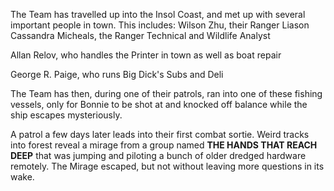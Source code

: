 The Team has travelled up into the Insol Coast, and met up with several important people in town. 
This includes: Wilson Zhu, their Ranger Liason
Cassandra Micheals, the Ranger Technical and Wildlife Analyst


Allan Relov, who handles the Printer in town as well as boat repair

George R. Paige, who runs Big Dick's Subs and Deli

The Team has then, during one of their patrols, ran into one of these fishing vessels, only for Bonnie to be shot at and knocked off balance while the ship escapes mysteriously. 

A patrol a few days later leads into their first combat sortie. Weird tracks into forest reveal a mirage from a group named __THE HANDS THAT REACH DEEP__ that was jumping and piloting a bunch of older dredged hardware remotely. The Mirage escaped, but not without leaving more questions in its wake. 

